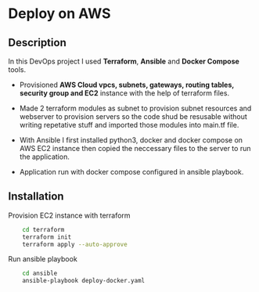 # Deploy on AWS




## Description
In this DevOps project I used **Terraform**, **Ansible** and **Docker Compose** tools.

- Provisioned **AWS Cloud vpcs, subnets, gateways, routing tables, security group and EC2** instance with the help of terraform files.

- Made 2 terraform modules as subnet to provision subnet resources and webserver to provision servers so the code shud be resusable without writing repetative stuff and imported those modules into main.tf file.

- With Ansible I first installed python3, docker and docker compose on AWS EC2 instance then copied the neccessary files to the server to run the application.

- Application run with docker compose configured in ansible playbook.


## Installation

Provision EC2 instance with terraform

```bash
    cd terraform
    terraform init
    terraform apply --auto-approve
```
Run ansible playbook
```bash
    cd ansible
    ansible-playbook deploy-docker.yaml
```

    
